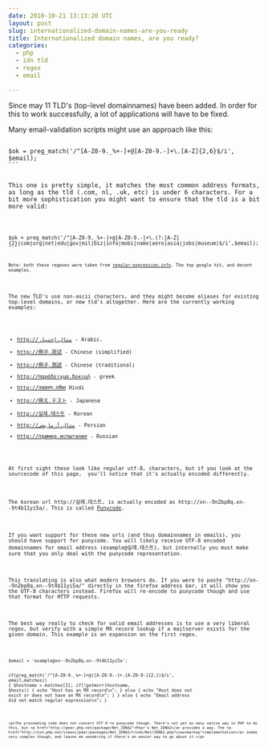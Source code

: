 ```yaml
---
date: 2010-10-21 13:13:20 UTC
layout: post
slug: internationalized-domain-names-are-you-ready
title: Internationalized domain names, are you ready?
categories:
  - php
  - idn tld
  - regex
  - email

---
```

<p>Since may 11 TLD's (top-level domainnames) have been added. In order for this to work successfully, a lot of applications will have to be fixed.</p>

<p>Many email-validation scripts might use an approach like this:</p>

<code lang="php">
$ok = preg_match('/^[A-Z0-9._%+-]+@[A-Z0-9.-]+\.[A-Z]{2,6}$/i', $email);
```

<p>This one is pretty simple, it matches the most common address formats, as long as the tld (.com, nl, .uk, etc) is under 6 characters. For a bit more sophistication you might want to ensure that the tld is a bit more valid:</p>

<code lang="php">
$ok = preg_match('/^[A-Z0-9._%+-]+@[A-Z0-9.-]+\.(?:[A-Z]{2}|com|org|net|edu|gov|mil|biz|info|mobi|name|aero|asia|jobs|museum)$/i',$email);
```

<p><small>Note: both these regexes were taken from <a href="http://www.regular-expressions.info/email.html">regular-expression.info</a>. The top google hit, and decent examples.</small></p>

<p>The new TLD's use non-ascii characters, and they might become aliases for existing top-level domains, or new tld's altogether. Here are the currently working examples:</p>

<ul>
<li><a href="http://xn--mgbh0fb.xn--kgbechtv/" class="external text" title="http://xn--mgbh0fb.xn--kgbechtv/" rel="nofollow">http://مثال.إختبار</a> - Arabic.</li>
<li><a href="http://xn--fsqu00a.xn--0zwm56d/" class="external text" title="http://xn--fsqu00a.xn--0zwm56d/" rel="nofollow">http://例子.测试</a> - Chinese (simplified)</li>
<li><a href="http://xn--fsqu00a.xn--g6w251d/" class="external text" title="http://xn--fsqu00a.xn--g6w251d/" rel="nofollow">http://例子.測試</a> - Chinese (traditional)</li>
<li><a href="http://xn--hxajbheg2az3al.xn--jxalpdlp/" class="external text" title="http://xn--hxajbheg2az3al.xn--jxalpdlp/" rel="nofollow">http://παράδειγμα.δοκιμή</a> - greek</li>
<li><a href="http://xn--p1b6ci4b4b3a.xn--11b5bs3a9aj6g/" class="external text" title="http://xn--p1b6ci4b4b3a.xn--11b5bs3a9aj6g/" rel="nofollow">http://उदाहरण.परीक्षा</a> Hindi</li>
<li><a href="http://xn--r8jz45g.xn--zckzah/" class="external text" title="http://xn--r8jz45g.xn--zckzah/" rel="nofollow">http://例え.テスト</a> - Japanese</li>
<li><a href="http://xn--9n2bp8q.xn--9t4b11yi5a/" class="external text" title="http://xn--9n2bp8q.xn--9t4b11yi5a/" rel="nofollow">http://실례.테스트</a> - Korean</li>
<li><a href="http://xn--mgbh0fb.xn--hgbk6aj7f53bba/" class="external text" title="http://xn--mgbh0fb.xn--hgbk6aj7f53bba/" rel="nofollow">http://مثال.آزمایشی</a> - Persian</li>
<li><a href="http://xn--e1afmkfd.xn--80akhbyknj4f/" class="external text" title="http://xn--e1afmkfd.xn--80akhbyknj4f/" rel="nofollow">http://пример.испытание</a> - Russian</li>
</ul>

<p>At first sight these look like regular utf-8, characters, but if you look at the sourcecode of this page,  you'll notice that it's actually encoded differently.</p>

<p>The korean url http://실례.테스트, is actually encoded as http://xn--9n2bp8q.xn--9t4b11yi5a/. This is called <a href="http://en.wikipedia.org/wiki/Punycode">Punycode</a>.</p>

<p>If you want support for these new urls (and thus domainnames in emails), you should have support for punycode. You will likely receive UTF-8 encoded domainnames for email address (example@실례.테스트), but internally you must make sure that you only deal with the punycode representation.</p>

<p>This translating is also what modern browsers do. If you were to paste "http://xn--9n2bp8q.xn--9t4b11yi5a/" directly in the firefox address bar, it will show you the UTF-8 characters instead. Firefox will re-encode to punycode though and use that format for HTTP requests.</p>

<p>The best way really to check for valid email addresses is to use a very liberal regex, but verify with a simple MX record lookup if a mailserver exists for the given domain. This example is an expansion on the first regex.</p>

<code lang="php">
$email = 'example@xn--9n2bp8q.xn--9t4b11yi5a';

if(preg_match('/^[A-Z0-9._%+-]+@([A-Z0-9.-]+\.[A-Z0-9-]{2,})$/i', $email,$matches)) {
    $hostname = $matches[1];
        if (!getmxrr($hostname, $hosts)) {
            echo "Host has an MX record\n";
        } else {
            echo "Host does not exist or does not have an MX record\n";
        }
} else {
    echo "Email address did not match regular expression\n";
}
```

<p>The preceeding code does not convert UTF-8 to punycode though. There's not yet an easy native way in PHP to do this, but <a href="http://pear.php.net/package/Net_IDNA2">Pear's Net_IDNA2</a> provides a way. The <a href="http://svn.php.net/viewvc/pear/packages/Net_IDNA2/trunk/Net/IDNA2.php?view=markup">implementation</a> seems very complex though, and leaves me wondering if there's an easier way to go about it.</p>